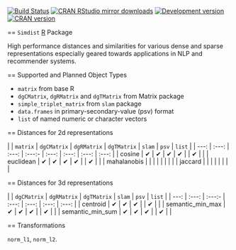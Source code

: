 [![Build Status](https://travis-ci.org/vspinu/simdist.png?branch=master)](https://travis-ci.org/vspinu/simdist)
[![CRAN RStudio mirror downloads](http://cranlogs.r-pkg.org/badges/simdist)](https://cran.r-project.org/package=simdist)
[![Development version](https://img.shields.io/badge/devel-0.0.1.9000-orange.svg)](https://github.com/vspinu/simdist)
[![CRAN version](http://www.r-pkg.org/badges/version/simdist)](https://cran.r-project.org/package=simdist)

== `Simdist` [R](https://www.r-project.org/) Package 

High performance distances and similarities for various dense and sparse
representations especially geared towards applications in NLP and recommender
systems.

== Supported and Planned Object Types

- `matrix` from base R
- `dgCMatrix`, `dgRMatrix` and `dgTMatrix` from Matrix package
- `simple_triplet_matrix` from `slam` package
- `data.frames` in primary-secondary-value (psv) format
- `list` of named numeric or character vectors

== Distances for 2d representations

|             | `matrix` | `dgCMatrix` | `dgRMatrix` | `dgTMatrix` | `slam` | `psv`    | `list` |
| ---:        | :---:    | :---:       | :---:-      | :---:       | :---:  | :---:    | :---:  |
| cosine      | &#10004; | &#10004;    | &#10004;    | &#10004;    |        | &#10004; |        |
| euclidean   | &#10004; | &#10004;    | &#10004;    | &#10004;    |        | &#10004; |        |
| mahalanobis |          |             |             |             |        |          |        |
| jaccard     |          |             |             |             |        |          |        |


== Distances for 3d representations

|                  | `dgCMatrix` | `dgRMatrix` | `dgTMatrix` | `slam` | `psv`    | `list` |
| ---:             | :---:       | :---:-      | :---:       | :---:  | :---:    | :---:  |
| centroid         | &#10004;    | &#10004;    | &#10004;    |        | &#10004; |        |
| semantic_min_max | &#10004;    | &#10004;    | &#10004;    |        | &#10004; |        |
| semantic_min_sum | &#10004;    | &#10004;    | &#10004;    |        | &#10004; |        |


== Transformations

`norm_l1`, `norm_l2`.






